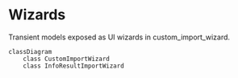 # Wizards

Transient models exposed as UI wizards in custom_import_wizard.

```mermaid
classDiagram
    class CustomImportWizard
    class InfoResultImportWizard
```
